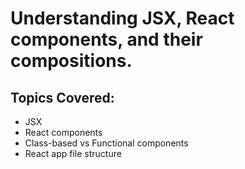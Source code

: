 # Understanding JSX, React components, and their compositions.

## Topics Covered:
- JSX
- React components
- Class-based vs Functional components
- React app file structure



